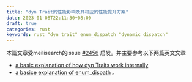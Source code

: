 ```yaml
---
title: "dyn Trait的性能影响及其相应的性能提升方案"
date: 2023-01-08T22:11:30+08:00
draft: true
categories: rust
keywords: rust "dyn trait" enum_dispatch "dynamic dispatch"
---
```

本篇文章受meilisearch的issue [#2456](https://github.com/meilisearch/meilisearch/issues/2456) 启发。并主要参考以下两篇英文文章 
 + [a basic explanation of how dyn Traits work internally ](https://doc.rust-lang.org/std/keyword.dyn.html)
 + [a basice explanation of enum_dispath](https://docs.rs/enum_dispatch/latest/enum_dispatch) 。

